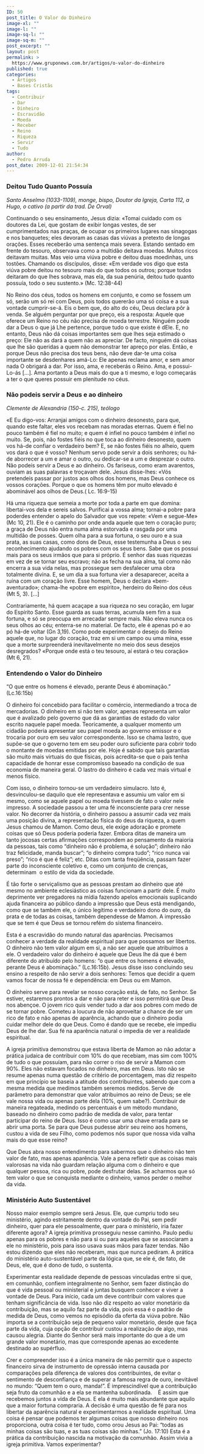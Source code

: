 ```yaml
---
ID: 50
post_title: O Valor do Dinheiro
image-xl: ""
image-l: ""
image-sq-l: ""
image-sq-m: ""
post_excerpt: ""
layout: post
permalink: >
  https://www.gruponews.com.br/artigos/o-valor-do-dinheiro
published: true
categories:
  - Artigos
  - Bases Cristãs
tags:
  - Contribuir
  - Dar
  - Dinheiro
  - Escravidão
  - Moeda
  - Receber
  - Reino
  - Riqueza
  - Servir
  - Tudo
author:
  - Pedro Arruda
post_date: 2009-12-01 21:54:34
---
```

<h3>Deitou Tudo Quanto Possuía</h3>
<em>Santo Anselmo (1033-1109), monge, bispo, Doutor da Igreja, Carta 112, a Hugo, o cativo (a partir da trad. De Orval)</em>

Continuando o seu ensinamento, Jesus dizia: «Tomai cuidado com os doutores da Lei, que gostam de exibir longas vestes, de ser cumprimentados nas praças, de ocupar os primeiros lugares nas sinagogas e nos banquetes; eles devoram as casas das viúvas a pretexto de longas orações. Esses receberão uma sentença mais severa. Estando sentado em frente do tesouro, observava como a multidão deitava moedas. Muitos ricos deitavam muitas. Mas veio uma viúva pobre e deitou duas moedinhas, uns tostões. Chamando os discípulos, disse: «Em verdade vos digo que esta viúva pobre deitou no tesouro mais do que todos os outros; porque todos deitaram do que lhes sobrava, mas ela, da sua penúria, deitou tudo quanto possuía, todo o seu sustento.» (Mc. 12:38-44)

No Reino dos céus, todos os homens em conjunto, e como se fossem um só, serão um só rei com Deus, pois todos quererão uma só coisa e a sua vontade cumprir-se-á. Eis o bem que, do alto do céu, Deus declara pôr à venda. Se alguém perguntar por que preço, eis a resposta: Aquele que oferece um Reino no céu não precisa de moeda terrestre. Ninguém pode dar a Deus o que já Lhe pertence, porque tudo o que existe é dEle. E, no entanto, Deus não dá coisas importantes sem que lhes seja estimado o preço: Ele não as dará a quem não as apreciar. De facto, ninguém dá coisas que lhe são queridas a quem não demonstrar ter apreço por elas. Então, e porque Deus não precisa dos teus bens, não deve dar-te uma coisa importante se desdenhares amá-Lo: Ele apenas reclama amor, e sem amor nada O obrigará a dar. Por isso, ama, e receberás o Reino. Ama, e possui-Lo-ás [...]. Ama portanto a Deus mais do que a ti mesmo, e logo começarás a ter o que queres possuir em plenitude no céus.
<h3>Não podeis servir a Deus e ao dinheiro</h3>
<strong></strong><em>Clemente de Alexandria (150-c. 215), teólogo</em>

«E Eu digo-vos: Arranjai amigos com o dinheiro desonesto, para que, quando este faltar, eles vos recebam nas moradas eternas. Quem é fiel no pouco também é fiel no muito; e quem é infiel no pouco também é infiel no muito. Se, pois, não fostes fiéis no que toca ao dinheiro desonesto, quem vos há-de confiar o verdadeiro bem? E, se não fostes fiéis no alheio, quem vos dará o que é vosso? Nenhum servo pode servir a dois senhores; ou há-de aborrecer a um e amar o outro, ou dedicar-se a um e desprezar o outro. Não podeis servir a Deus e ao dinheiro. Os fariseus, como eram avarentos, ouviam as suas palavras e troçavam dele. Jesus disse-lhes: «Vós pretendeis passar por justos aos olhos dos homens, mas Deus conhece os vossos corações. Porque o que os homens têm por muito elevado é abominável aos olhos de Deus.( Lc. 16:9-15)

Há uma riqueza que semeia a morte por toda a parte em que domina: libertai-vos dela e sereis salvos. Purificai a vossa alma; tornai-a pobre para poderdes entender o apelo do Salvador que vos repete: «Vem e segue-Me» (Mc 10, 21). Ele é o caminho por onde anda aquele que tem o coração puro; a graça de Deus não entra numa alma estorvada e rasgada por uma multidão de posses. Quem olha para a sua fortuna, o seu ouro e a sua prata, as suas casas, como dons de Deus, esse testemunha a Deus o seu reconhecimento ajudando os pobres com os seus bens. Sabe que os possui mais para os seus irmãos que para si próprio. É senhor das suas riquezas em vez de se tornar seu escravo; não as fecha na sua alma, tal como não encerra a sua vida nelas, mas prossegue sem desfalecer uma obra totalmente divina. E, se um dia a sua fortuna vier a desaparecer, aceita a ruína com um coração livre. Esse homem, Deus o declara «bem-aventurado»; chama-lhe «pobre em espírito», herdeiro do Reino dos céus (Mt 5, 3). [...]

Contrariamente, há quem acaçape a sua riqueza no seu coração, em lugar do Espírito Santo. Esse guarda as suas terras, acumula sem fim a sua fortuna, e só se preocupa em arrecadar sempre mais. Não eleva nunca os seus olhos ao céu; enterra-se no material. De facto, ele é apenas pó e ao pó há-de voltar (Gn 3,19). Como pode experimentar o desejo do Reino aquele que, no lugar do coração, traz em si um campo ou uma mina, esse que a morte surpreenderá inevitavelmente no meio dos seus desejos desregrados? «Porque onde está o teu tesouro, aí estará o teu coração» (Mt 6, 21).
<h3>Entendendo o Valor do Dinheiro</h3>
“O que entre os homens é elevado, perante Deus é abominação.” (Lc.16:15b)

O dinheiro foi concebido para facilitar o comércio, intermediando a troca de mercadorias. O dinheiro em si não tem valor, apenas representa um valor que é avalizado pelo governo que dá as garantias de estado do valor escrito naquele papel moeda. Teoricamente, a qualquer momento um cidadão poderia apresentar seu papel moeda ao governo emissor e o trocaria por ouro em seu valor correspondente. Isso se chama lastro, que supõe-se que o governo tem em seu poder ouro suficiente para cobrir todo o montante de moedas emitidas por ele. Hoje é sabido que tais garantias são muito mais virtuais do que físicas, pois acredita-se que o país tenha capacidade de honrar esse compromisso baseado na condição de sua economia de maneira geral. O lastro do dinheiro é cada vez mais virtual e menos físico.

Com isso, o dinheiro tornou-se um verdadeiro simulacro. Isto é, desvinculou-se daquilo que ele representava e assumiu um valor em si mesmo, como se aquele papel ou moeda tivessem de fato o valor nele impresso. A sociedade passou a ter uma fé inconsciente para crer nesse valor. No decorrer da história, o dinheiro passou a assumir cada vez mais uma posição divina, a representação física do deus da riqueza, a quem Jesus chamou de Mamon. Como deus, ele exige adoração e promete coisas que só Deus poderia poderia fazer. Embora ditas de maneira um tanto jocosas certas afirmações correspondem ao pensamento da maioria da pessoas, tais como “dinheiro não é problema, é solução”; dinheiro não traz felicidade, manda buscar”; “o dinheiro compra tudo”; “rico nunca vai preso”; “rico é que é feliz”; etc. Ditas com tanta freqüência, passam fazer parte do inconsciente coletivo e, como um conjunto de crenças, determinam  o estilo de vida da sociedade.

É tão forte o serviçalismo que as pessoas prestam ao dinheiro que até mesmo no ambiente eclesiástico as coisas funcionam a partir dele. É muito deprimente ver pregadores na mídia fazendo apelos emocionais suplicando ajuda financeira ao público dando a impressão que Deus está mendigando, como que se também ele, o único legítimo e verdadeiro dono do ouro, da prata e de todas as coisas, também dependesse de Mamon. A impressão que se tem é que Deus se tornou refém do sistema financeiro.

Esta é a escravidão do mundo natural das aparências. Precisamos conhecer a verdade da realidade espiritual para que possamos ser libertos. O dinheiro não tem valor algum em si, a não ser aquele que atribuímos a ele. O verdadeiro valor do dinheiro é aquele que Deus lhe dá que é bem diferente do atribuído pelo homens: “o que entre os homens é elevado, perante Deus é abominação.” (Lc.16:15b). Jesus disse isso concluindo seu ensino a respeito de não servir a dois senhores: Temos que decidir a quem vamos focar de nossa fé e dependência: em Deus ou em Mamon.

O dinheiro serve para revelar se nosso coração está, de fato, no Senhor. Se estiver, estaremos prontos a dar e não para reter e isso permitirá que Deus nos abençoe. O jovem rico quis vender tudo a dar aos pobres com medo de se tornar pobre. Cometeu a loucura de não aproveitar a chance de ser um rico de fato e não apenas de aparência, achando que o dinheiro podia cuidar melhor dele do que Deus. Como é dando que se recebe, ele impediu Deus de lhe dar. Sua fé na aparência natural o impedia de ver a realidade espiritual.

A igreja primitiva demonstrou que estava liberta de Mamon ao não adotar a prática judaica de contribuir com 10% do que recebiam, mas sim com 100% de tudo o que possuíam, para não correr o riso de servir a Mamon com 90%. Eles não estavam focados no dinheiro, mas em Deus. Isto não se resume apenas numa questão de critério de porcentagem, mas diz respeito em que princípio se baseia a atitude dos contribuintes, sabendo que com a mesma medida que medimos também seremos medidos. Serve de parâmetro para demonstrar que valor atribuimos ao reino de Deus; se ele vale nossa vida ou apenas parte dela (10%, quem sabe?). Contribuir de maneira regateada, medindo os percentuais é um método mundano, baseado no dinheiro como padrão de medida de valor, para tentar participar do reino de Deus. Isso é como usar uma chave errada para se abrir uma porta. Se para que Deus pudesse abrir seu reino aos homens, custou a vida de seu Filho, como podemos nós supor que nossa vida valha mais do que esse reino?

Que Deus abra nosso entendimento para sabermos que o dinheiro não tem valor de fato, mas apenas aparência. Vale a pena refletir que as coisas mais valorosas na vida não guardam relação alguma com o dinheiro e que qualquer pessoa, rica ou pobre, pode desfrutar delas. Se acharmos que só tem valor o que se conquista mediante o dinheiro, vamos perder o melhor da vida.
<h3>Ministério Auto Sustentável</h3>
Nosso maior exemplo sempre será Jesus. Ele, que cumpriu todo seu ministério, agindo estritamente dentro da vontade do Pai, sem pedir dinheiro, quer para ele pessoalmente, quer para o ministério, iria fazer diferente agora? A igreja primitiva prosseguiu nesse caminho. Paulo pediu apenas para os pobres e não para si ou para aqueles que se associaram a ele no ministério, pois para isso usava suas mãos para fazer tendas. Não estou dizendo que eles não receberam, mas que nunca pediram. A prática do ministério auto-sustentável parte da lógica que, se ele é, de fato, de Deus, ele, que é dono de tudo, o sustenta.

Experimentar esta realidade depende de pessoas vinculadas entre si que, em comunhão, confiem integralmente no Senhor, sem fazer distinção do que é vida pessoal ou ministerial e juntas busquem conhecer e viver a vontade de Deus. Para início, cada um deve contribuir com valores que tenham significância de vida. Isso não diz respeito ao valor monetário da contribuição, mas se aquilo faz parte da vida, pois essa é o padrão de medida de Deus, como vemos no episódio da oferta da viúva pobre. Não importa se a contribuição seja de pequeno valor monetário, desde que faça parte da vida, cuja opção de contribuir custou a realização de algo, mas causou alegria. Diante do Senhor será mais importante do que a de um grande valor monetário, mas que corresponde apenas ao excedente destinado ao supérfluo.

Crer e compreender isso é a única maneira de não permitir que o aspecto financeiro sirva de instrumento de opressão interna causada por comparações pela diferença de valores dos contribuintes, de evitar o sentimento de desconfiança e de superar a famosa regra de ouro, inevitável no mundo: “Quem tem o ouro, manda!”. É imprescindível que a contribuição seja fruto da comunhão e a ela se mantenha subordinada.    É assim que recebemos juntos a vida de Deus. E ela é muito mais abundante que aquilo que a maior fortuna compraria. A decisão é uma questão de fé para nos libertar da aparência natural e experimentarmos a realidade espiritual. Uma coisa é pensar que podemos ter algumas coisas que nosso dinheiro nos proporciona, outra coisa é ter tudo, como orou Jesus ao Pai: “todas as minhas coisas são tuas, e as tuas coisas são minhas.” (Jo. 17:10) Esta é a prática da contribuição nascida na motivação da comunhão. Assim vivia a igreja primitiva. Vamos experimentar?